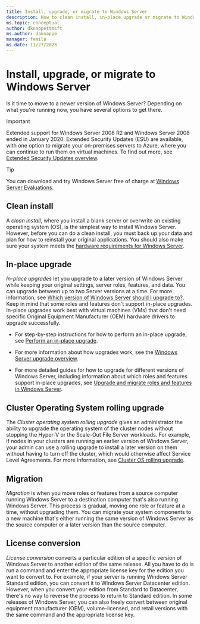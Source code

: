 ```yaml
---
title: Install, upgrade, or migrate to Windows Server
description: How to clean install, in-place upgrade or migrate to Windows Server.
ms.topic: conceptual
author: dknappettmsft
ms.author: daknappe
manager: femila
ms.date: 11/27/2023
---
```


# Install, upgrade, or migrate to Windows Server

Is it time to move to a newer version of Windows Server? Depending on what you're running now, you have several options to get there.

> [!IMPORTANT]
> Extended support for Windows Server 2008 R2 and Windows Server 2008 ended in January 2020. Extended Security Updates (ESU) are available, with one option to migrate your on-premises servers to Azure, where you can continue to run them on virtual machines. To find out more, see [Extended Security Updates overview](extended-security-updates-overview.md).

> [!TIP]
> You can download and try Windows Server free of charge at [Windows Server Evaluations](https://www.microsoft.com/evalcenter/evaluate-windows-server-2022).

## Clean install

A *clean install*, where you install a blank server or overwrite an existing operating system (OS), is the simplest way to install Windows Server. However, before you can do a clean install, you must back up your data and plan for how to reinstall your original applications. You should also make sure your system meets the [hardware requirements for Windows Server](hardware-requirements.md).

## In-place upgrade

*In-place upgrades* let you upgrade to a later version of Windows Server while keeping your original settings, server roles, features, and data. You can upgrade between up to two Server versions at a time. For more information, see [Which version of Windows Server should I upgrade to?](upgrade-overview.md#which-version-of-windows-server-should-i-upgrade-to). Keep in mind that some roles and features don't support in-place upgrades. In-place upgrades work best with virtual machines (VMs) that don't need specific Original Equipment Manufacturer (OEM) hardware drivers to upgrade successfully.

- For step-by-step instructions for how to perform an in-place upgrade, see [Perform an in-place upgrade](perform-in-place-upgrade.md).

- For more information about how upgrades work, see the [Windows Server upgrade overview](../get-started/upgrade-overview.md).

- For more detailed guides for how to upgrade for different versions of Windows Server, including information about which roles and features support in-place upgrades, see [Upgrade and migrate roles and features in Windows Server](upgrade-migrate-roles-features.md).

## Cluster Operating System rolling upgrade

The *Cluster operating system rolling upgrade* gives an administrator the ability to upgrade the operating system of the cluster nodes without stopping the Hyper-V or the Scale-Out File Server workloads. For example, if nodes in your clusters are running an earlier version of Windows Server, your admin can use a rolling upgrade to install a later version on them without having to turn off the cluster, which would otherwise affect Service Level Agreements. For more information, see [Cluster OS rolling upgrade](../failover-clustering/cluster-operating-system-rolling-upgrade.md).

## Migration

*Migration* is when you move roles or features from a source computer running Windows Server to a destination computer that's also running Windows Server. This process is gradual, moving one role or feature at a time, without upgrading them. You can migrate your system components to a new machine that's either running the same version of Windows Server as the source computer or a later version than the source computer.

## License conversion

*License conversion* converts a particular edition of a specific version of Windows Server to another edition of the same release. All you have to do is run a command and enter the appropriate license key for the edition you want to convert to. For example, if your server is running Windows Server Standard edition, you can convert it to Windows Server Datacenter edition. However, when you convert your edition from Standard to Datacenter, there's no way to reverse the process to return to Standard edition. In some releases of Windows Server, you can also freely convert between original equipment manufacturer (OEM), volume-licensed, and retail versions with the same command and the appropriate license key.
